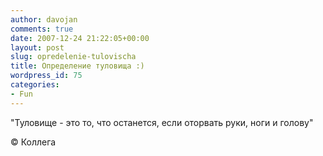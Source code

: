 ```yaml
---
author: davojan
comments: true
date: 2007-12-24 21:22:05+00:00
layout: post
slug: opredelenie-tulovischa
title: Определение туловища :)
wordpress_id: 75
categories:
- Fun
---
```


"Туловище - это то, что останется, если оторвать руки, ноги и голову"


© Коллега

